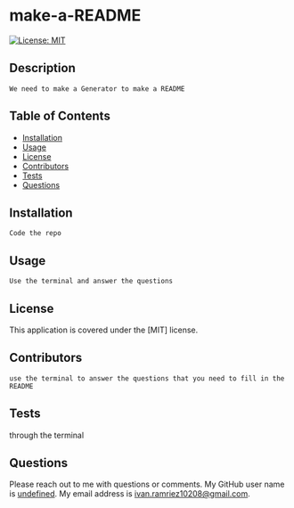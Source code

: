 # make-a-README
[![License: MIT](https://img.shields.io/badge/License-MIT-yellow.svg)](https://opensource.org/licenses/MIT)
  
## Description
    We need to make a Generator to make a README

## Table of Contents
* [Installation](#installation)
* [Usage](#usage)
* [License](#license)
* [Contributors](#contributors)
* [Tests](#tests)
* [Questions](#Questions)

## Installation
    Code the repo 

## Usage
    Use the terminal and answer the questions 

## License
   This application is covered under the [MIT] license. 

## Contributors
    use the terminal to answer the questions that you need to fill in the README

## Tests
   through the terminal

## Questions
Please reach out to me with questions or comments. My GitHub user name is [undefined](https://github.com/undefined). My email address is ivan.ramriez10208@gmail.com.
        
